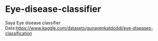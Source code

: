 # Eye-disease-classifier
Saya Eye disease classifier 
Data:https://www.kaggle.com/datasets/gunavenkatdoddi/eye-diseases-classification
